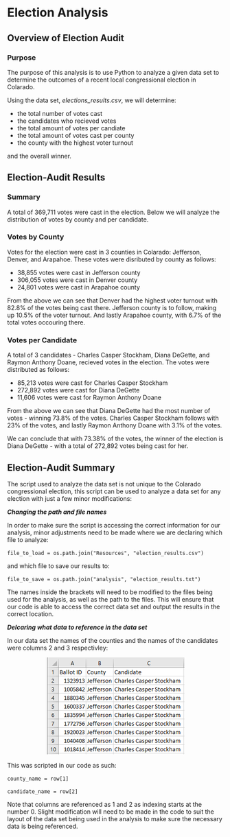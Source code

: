 # Election Analysis

## Overview of Election Audit
### Purpose
The purpose of this analysis is to use Python to analyze a given data set to determine the outcomes of a recent local congressional election in Colarado.  

Using the data set, *elections_results.csv*, we will determine:

- the total number of votes cast
- the candidates who recieved votes
- the total amount of votes per candiate 
- the total amount of votes cast per county 
- the county with the highest voter turnout 

and the overall winner.

## Election-Audit Results
### Summary
A total of 369,711 votes were cast in the election. Below we will analyze the distribution of votes by county and per candidate.

### Votes by County

Votes for the election were cast in 3 counties in Colarado: Jefferson, Denver, and Arapahoe. These votes were disributed by county as follows:

- 38,855 votes were cast in Jefferson county
- 306,055 votes were cast in Denver county
- 24,801 votes were cast in Arapahoe county

From the above we can see that Denver had the highest voter turnout with 82.8% of the votes being cast there. Jefferson county is to follow, making up 10.5% of the voter turnout. And lastly Arapahoe county, with 6.7% of the total votes occouring there.

### Votes per Candidate

A total of 3 candidates - Charles Casper Stockham, Diana DeGette, and Raymon Anthony Doane, recieved votes in the election. The votes were distributed as follows: 

- 85,213 votes were cast for Charles Casper Stockham
- 272,892 votes were cast for Diana DeGette
- 11,606 votes were cast for Raymon Anthony Doane

From the above we can see that Diana DeGette had the most number of votes - winning 73.8% of the votes. Charles Casper Stockham follows with 23% of the votes, and lastly Raymon Anthony Doane with 3.1% of the votes.

We can conclude that with 73.38% of the votes, the winner of the election is Diana DeGette - with a total of 272,892 votes being cast for her.


## Election-Audit Summary

The script used to analyze the data set is not unique to the Colarado congressional election, this script can be used to analyze a data set for any election with just a few minor modifications:

***Changing the path and file names***

In order to make sure the script is accessing the correct information for our analysis, minor adjustments need to be made where we are declaring which file to analyze:         
```
file_to_load = os.path.join("Resources", "election_results.csv")
```
and which file to save our results to:
```
file_to_save = os.path.join("analysis", "election_results.txt")
```

The names inside the brackets will need to be modified to the files being used for the analysis, as well as the path to the files. This will ensure that our code is able to access the correct data set and output the results in the correct location. 

***Delcaring what data to reference in the data set***

  In our data set the names of the counties and the names of the candidates were columns 2 and 3 respectivley:
  <p align="center">
<img src=https://github.com/smanowar/election_analysis/blob/main/visuals/excel%20rows.PNG?raw=true> 
</p>

  This was scripted in our code as such:
  ```
  county_name = row[1]
  ```
  ```
  candidate_name = row[2]
  ```
  Note that columns are referenced as 1 and 2 as indexing starts at the number 0. Slight modification will need to be made in the code to suit the layout of the data set being    used in the analysis to make sure the necessary data is being referenced.
